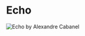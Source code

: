 # Echo

![Echo by Alexandre Cabanel](https://upload.wikimedia.org/wikipedia/commons/8/83/Alexandre_Cabanel_-_Echo.jpg "Echo by Alexandre Cabanel")